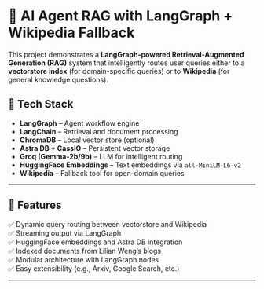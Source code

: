# 🧠 AI Agent RAG with LangGraph + Wikipedia Fallback

This project demonstrates a **LangGraph-powered Retrieval-Augmented Generation (RAG)** system that intelligently routes user queries either to a **vectorstore index** (for domain-specific queries) or to **Wikipedia** (for general knowledge questions).

## 🔧 Tech Stack

- **LangGraph** – Agent workflow engine
- **LangChain** – Retrieval and document processing
- **ChromaDB** – Local vector store (optional)
- **Astra DB + CassIO** – Persistent vector storage
- **Groq (Gemma-2b/9b)** – LLM for intelligent routing
- **HuggingFace Embeddings** – Text embeddings via `all-MiniLM-L6-v2`
- **Wikipedia** – Fallback tool for open-domain queries

---

## 📌 Features

✅ Dynamic query routing between vectorstore and Wikipedia  
✅ Streaming output via LangGraph  
✅ HuggingFace embeddings and Astra DB integration  
✅ Indexed documents from Lilian Weng’s blogs  
✅ Modular architecture with LangGraph nodes  
✅ Easy extensibility (e.g., Arxiv, Google Search, etc.)

---



